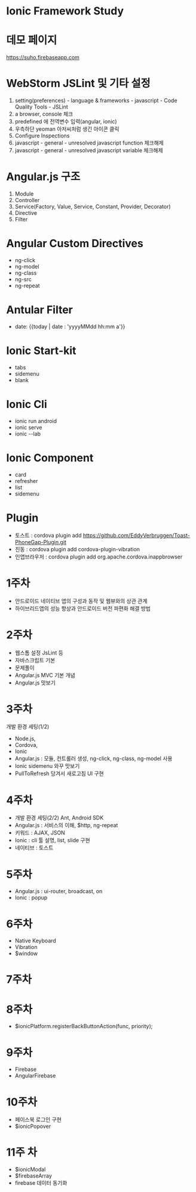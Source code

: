 # Ionic Framework Study

# 데모 페이지
https://suho.firebaseapp.com

# WebStorm JSLint 및 기타 설정
1. setting(preferences) - language & frameworks - javascript - Code Quality Tools - JSLint
2. a browser, console 체크 
3. predefined 에 전역변수 입력(angular, ionic)
4. 우측하단 yeoman 아저씨처럼 생긴 아이콘 클릭
5. Configure Inspections
6. javascript - general - unresolved javascript function 체크해제
7. javascript - general - unresolved javascript variable 체크해제

# Angular.js 구조
1. Module
2. Controller
3. Service(Factory, Value, Service, Constant, Provider, Decorator)
4. Directive
5. Filter

# Angular Custom Directives
- ng-click
- ng-model
- ng-class
- ng-src
- ng-repeat

# Antular Filter
- date: {{today | date : 'yyyyMMdd hh:mm a'}}

# Ionic Start-kit
- tabs
- sidemenu
- blank

# Ionic Cli
- ionic run android 
- ionic serve
- ionic --lab

# Ionic Component
- card
- refresher
- list
- sidemenu

# Plugin
- 토스트 : cordova plugin add https://github.com/EddyVerbruggen/Toast-PhoneGap-Plugin.git
- 진동 : cordova plugin add cordova-plugin-vibration
- 인앱브라우저 : cordova plugin add org.apache.cordova.inappbrowser

# 1주차
- 안드로이드 네이티브 앱의 구성과 동작 및 웹뷰와의 상관 관계
- 하이브리드앱의 성능 향상과 안드로이드 버전 파편화 해결 방법

# 2주차
- 웹스톰 설정 JsLint 등
- 자바스크립트 기본 
- 문제풀이
- Angular.js MVC 기본 개념
- Angular.js 맛보기 

# 3주차
개발 환경 세팅(1/2) 
- Node.js, 
- Cordova, 
- Ionic
- Angular.js : 모듈, 컨트롤러 생성, ng-click, ng-class, ng-model 사용
- Ionic sidemenu 와꾸 맛보기
- PullToRefresh 당겨서 새로고침 UI 구현

# 4주차
- 개발 환경 세팅(2/2) Ant, Android SDK
- Angular.js : 서비스의 이해, $http, ng-repeat
- 키워드 : AJAX, JSON
- Ionic : cli 툴 설명,  list, slide 구현
- 네이티브 : 토스트

# 5주차
- Angular.js : ui-router, broadcast, on
- Ionic : popup

# 6주차
- Native Keyboard
- Vibration
- $window

# 7주차

# 8주차
- $ionicPlatform.registerBackButtonAction(func, priority);

# 9주차
- Firebase
- AngularFirebase

# 10주차
- 페이스북 로그인 구현
- $ionicPopover

# 11주 차
- $ionicModal
- $firebaseArray
- firebase 데이터 동기화
